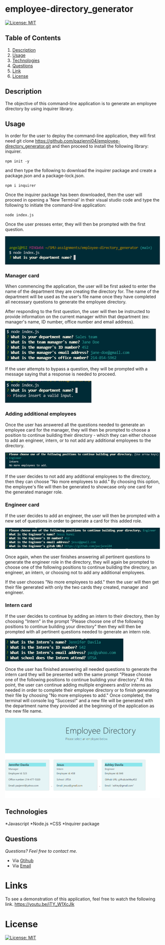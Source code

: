 # employee-directory_generator

[![License: MIT](https://img.shields.io/badge/License-MIT-yellow.svg)](https://opensource.org/licenses/MIT)

## **Table of Contents**

1. [Description](#description)
2. [Usage](#usage)
3. [Technologies](#technologies)
4. [Questions](#questions)
5. [Link](#links)
6. [License](#license)

## Description

The objective of this command-line application is to generate an employee directory by using inquirer library.

## Usage

In order for the user to deploy the command-line application, they will first need git clone https://github.com/pazjenni04/employee-directory_generator.git and then proceed to install the following library: inquirer.

`npm init -y`

and then type the following to download the inquirer package and create a package.json and a package-lock.json.

`npm i inquirer`

Once the inquirer package has been downloaded, then the user will proceed in opening a 'New Terminal' in their visual studio code and type the following to initiate the command-line application:

`node index.js `

Once the user presses enter, they will then be prompted with the first question.

![The following is a screenshot of the first question the user will be prompted when the application is commenced.](https://raw.githubusercontent.com/pazjenni04/employee-directory_generator/main/src/images/first-question_img.PNG)

### Manager card

When commencing the application, the user will be first asked to enter the name of the department they are creating the directory for. The name of the department will be used as the user's file name once they have completed all necessary questions to generate the employee directory.

After responding to the first question, the user will then be instructed to provide information on the current manager within that department (ex: manager's name, ID number, office number and email address).

![The following image showcases the questions the user must answer in order to complete the manager section of the command-line application.](https://raw.githubusercontent.com/pazjenni04/employee-directory_generator/main/src/images/manager-prompts_img.PNG)

If the user attempts to bypass a question, they will be prompted with a message saying that a response is needed to proceed.

![This image shows the alert the user is prompted with if they attempt to bypass a question](https://raw.githubusercontent.com/pazjenni04/employee-directory_generator/main/src/images/input-needed_img.PNG)

### Adding additional employees

Once the user has answered all the questions needed to generate an employee card for the manager, they will then be prompted to choose a position to continue building their directory - which they can either choose to add an engineer, intern, or to not add any additional employees to the directory.

![The following image showcases the prompt that the user can either choose to continue adding other positions to their directory or to not](https://raw.githubusercontent.com/pazjenni04/employee-directory_generator/main/src/images/add-employees_img.PNG)

If the user decides to not add any additional employees to the directory, then they can choose "No more employees to add." By choosing this option, the employee's file will then be generated to showcase only one card for the generated manager role.

### Engineer card

If the user decides to add an engineer, the user will then be prompted with a new set of questions in order to generate a card for this added role.

![The following image showcases the set of questions prompted in order to generate the engineer card for the directory](https://raw.githubusercontent.com/pazjenni04/employee-directory_generator/main/src/images/engineer-prompt_img.PNG)

Once again, when the user finishes answering all pertinent questions to generate the engineer role in the directory, they will again be prompted to choose one of the following positions to continue building the directory, an engineer, an intern, or choosing not to add any additional employees.

If the user chooses "No more employees to add." then the user will then get their file generated with only the two cards they created, manager and engineer.

### Intern card

If the user decides to continue by adding an intern to their directory, then by choosing "Intern" in the prompt "Please choose one of the following positions to continue building your directory" then they will then be prompted with all pertinent questions needed to generate an intern role.

![The following showcases all the questions that the user is prompted with to create an intern card within the directory](https://raw.githubusercontent.com/pazjenni04/employee-directory_generator/main/src/images/intern-prompt_img.PNG)

Once the user has finished answering all needed questions to generate the intern card they will be presented with the same prompt "Please choose one of the following positions to continue building your directory." At this point, the user can continue adding multiple engineers and/or interns as needed in order to complete their employee directory or to finish generating their file by choosing "No more employees to add." Once completed, the terminal will console log "Success!" and a new file will be generated with the department name they provided at the beginning of the application as the new file name.

![The following shows the final generated directory](https://raw.githubusercontent.com/pazjenni04/employee-directory_generator/main/src/images/generated-directory_img.PNG)

## Technologies

*Javascript
*Node.js
*CSS
*Inquirer package

## Questions

_Questions? Feel free to contact me._

- Via [Gtihub](https://github.com/pazjenni04)
- Via [Email](pazjenni1331@gmail.com)

# Links

To see a demonstration of this application, feel free to watch the following link.
https://youtu.be/iTY_W1XcJlk

# License

[![License: MIT](https://img.shields.io/badge/License-MIT-yellow.svg)](https://opensource.org/licenses/MIT)
